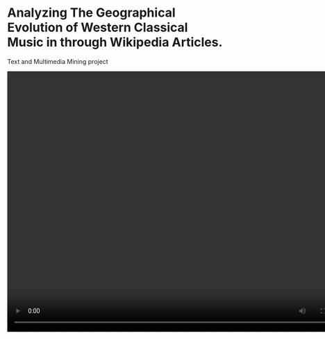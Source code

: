 # Analyzing The Geographical Evolution of Western Classical Music in through Wikipedia Articles.
Text and Multimedia Mining project

<video width="800" height="600" controls>
  <source src="./map_animation.mp4" type="video/mp4">
</video>
